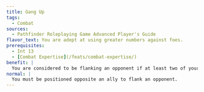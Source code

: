 ```yaml
---
title: Gang Up
tags:
  - Combat
sources:
  - Pathfinder Roleplaying Game Advanced Player's Guide
flavor_text: You are adept at using greater numbers against foes.
prerequisites:
  - Int 13
  - [Combat Expertise](/feats/combat-expertise/)
benefit: |
  You are considered to be flanking an opponent if at least two of your allies are threatening that opponent, regardless of your actual positioning.
normal: |
  You must be positioned opposite an ally to flank an opponent.
---
```


